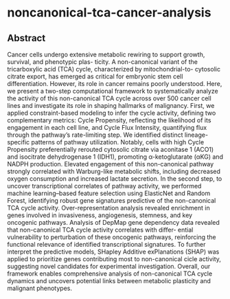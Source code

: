 # noncanonical-tca-cancer-analysis


## Abstract
Cancer cells undergo extensive metabolic rewiring to support growth, survival, and phenotypic plas-
ticity. A non-canonical variant of the tricarboxylic acid (TCA) cycle, characterized by mitochondrial-to-
cytosolic citrate export, has emerged as critical for embryonic stem cell differentiation. However, its role
in cancer remains poorly understood.
Here, we present a two-step computational framework to systematically analyze the activity of this
non-canonical TCA cycle across over 500 cancer cell lines and investigate its role in shaping hallmarks
of malignancy. First, we applied constraint-based modeling to infer the cycle activity, defining two
complementary metrics: Cycle Propensity, reflecting the likelihood of its engagement in each cell line,
and Cycle Flux Intensity, quantifying flux through the pathway’s rate-limiting step. We identified distinct
lineage-specific patterns of pathway utilization. Notably, cells with high Cycle Propensity preferentially
rerouted cytosolic citrate via aconitase 1 (ACO1) and isocitrate dehydrogenase 1 (IDH1), promoting
α-ketoglutarate (αKG) and NADPH production. Elevated engagement of this non-canonical pathway
strongly correlated with Warburg-like metabolic shifts, including decreased oxygen consumption and
increased lactate secretion.
In the second step, to uncover transcriptional correlates of pathway activity, we performed machine
learning–based feature selection using ElasticNet and Random Forest, identifying robust gene signatures
predictive of the non-canonical TCA cycle activity. Over-representation analysis revealed enrichment
in genes involved in invasiveness, angiogenesis, stemness, and key oncogenic pathways. Analysis of
DepMap gene dependency data revealed that non-canonical TCA cycle activity correlates with differ-
ential vulnerability to perturbation of these oncogenic pathways, reinforcing the functional relevance
of identified transcriptional signatures. To further interpret the predictive models, SHapley Additive
exPlanations (SHAP) was applied to prioritize genes contributing most to non-canonical cicle activity,
suggesting novel candidates for experimental investigation.
Overall, our framework enables comprehensive analysis of non-canonical TCA cycle dynamics and
uncovers potential links between metabolic plasticity and malignant phenotypes.
